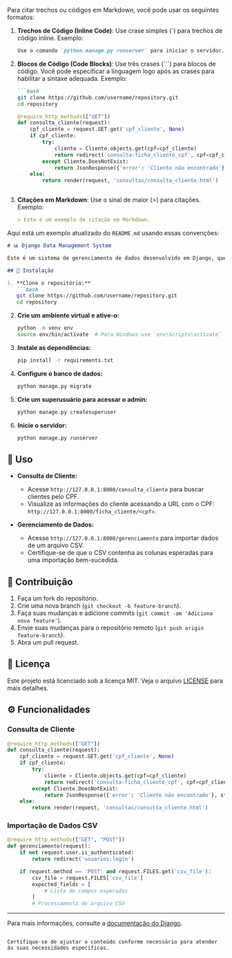 Para citar trechos ou códigos em Markdown, você pode usar os seguintes formatos:

1. **Trechos de Código (Inline Code)**: Use crase simples (\`) para trechos de código inline. Exemplo:
   ```markdown
   Use o comando `python manage.py runserver` para iniciar o servidor.
   ```

2. **Blocos de Código (Code Blocks)**: Use três crases (\`\`\`) para blocos de código. Você pode especificar a linguagem logo após as crases para habilitar a sintaxe adequada. Exemplo:
   ```markdown
   ```bash
   git clone https://github.com/username/repository.git
   cd repository
   ```

   ```python
   @require_http_methods(["GET"])
   def consulta_cliente(request):
       cpf_cliente = request.GET.get('cpf_cliente', None)
       if cpf_cliente:
           try:
               cliente = Cliente.objects.get(cpf=cpf_cliente)
               return redirect('consulta:ficha_cliente_cpf', cpf=cpf_cliente)
           except Cliente.DoesNotExist:
               return JsonResponse({'error': 'Cliente não encontrado'}, status=404)
       else:
           return render(request, 'consultas/consulta_cliente.html')
   ```
   ```

3. **Citações em Markdown**: Use o sinal de maior (\>) para citações. Exemplo:
   ```markdown
   > Este é um exemplo de citação em Markdown.
   ```

Aqui está um exemplo atualizado do `README.md` usando essas convenções:

```markdown
# 📊 Django Data Management System

Este é um sistema de gerenciamento de dados desenvolvido em Django, que permite a importação, consulta e gerenciamento de dados de clientes e débitos. O sistema inclui funcionalidades para importar dados de arquivos CSV, realizar consultas detalhadas sobre clientes e gerenciar informações relacionadas a débitos.

## 🚀 Instalação

1. **Clone o repositório:**
   ```bash
   git clone https://github.com/username/repository.git
   cd repository
   ```

2. **Crie um ambiente virtual e ative-o:**
   ```bash
   python -m venv env
   source env/bin/activate  # Para Windows use `env\Scripts\activate`
   ```

3. **Instale as dependências:**
   ```bash
   pip install -r requirements.txt
   ```

4. **Configure o banco de dados:**
   ```bash
   python manage.py migrate
   ```

5. **Crie um superusuário para acessar o admin:**
   ```bash
   python manage.py createsuperuser
   ```

6. **Inicie o servidor:**
   ```bash
   python manage.py runserver
   ```

## 📄 Uso

- **Consulta de Cliente:**
  - Acesse `http://127.0.0.1:8000/consulta_cliente` para buscar clientes pelo CPF.
  - Visualize as informações do cliente acessando a URL com o CPF: `http://127.0.0.1:8000/ficha_cliente/<cpf>`.

- **Gerenciamento de Dados:**
  - Acesse `http://127.0.0.1:8000/gerenciamento` para importar dados de um arquivo CSV.
  - Certifique-se de que o CSV contenha as colunas esperadas para uma importação bem-sucedida.

## 🔧 Contribuição

1. Faça um fork do repositório.
2. Crie uma nova branch (`git checkout -b feature-branch`).
3. Faça suas mudanças e adicione commits (`git commit -am 'Adiciona nova feature'`).
4. Envie suas mudanças para o repositório remoto (`git push origin feature-branch`).
5. Abra um pull request.

## 📝 Licença

Este projeto está licenciado sob a licença MIT. Veja o arquivo [LICENSE](LICENSE) para mais detalhes.

## ⚙️ Funcionalidades

### Consulta de Cliente

```python
@require_http_methods(["GET"])
def consulta_cliente(request):
    cpf_cliente = request.GET.get('cpf_cliente', None)
    if cpf_cliente:
        try:
            cliente = Cliente.objects.get(cpf=cpf_cliente)
            return redirect('consulta:ficha_cliente_cpf', cpf=cpf_cliente)
        except Cliente.DoesNotExist:
            return JsonResponse({'error': 'Cliente não encontrado'}, status=404)
    else:
        return render(request, 'consultas/consulta_cliente.html')
```

### Importação de Dados CSV

```python
@require_http_methods(["GET", "POST"])
def gerenciamento(request):
    if not request.user.is_authenticated:
        return redirect('usuarios:login')

    if request.method == 'POST' and request.FILES.get('csv_file'):
        csv_file = request.FILES['csv_file']
        expected_fields = [
            # Lista de campos esperados
        ]
        # Processamento do arquivo CSV
```

---

Para mais informações, consulte a [documentação do Django](https://docs.djangoproject.com/en/stable/).
```

Certifique-se de ajustar o conteúdo conforme necessário para atender às suas necessidades específicas.
